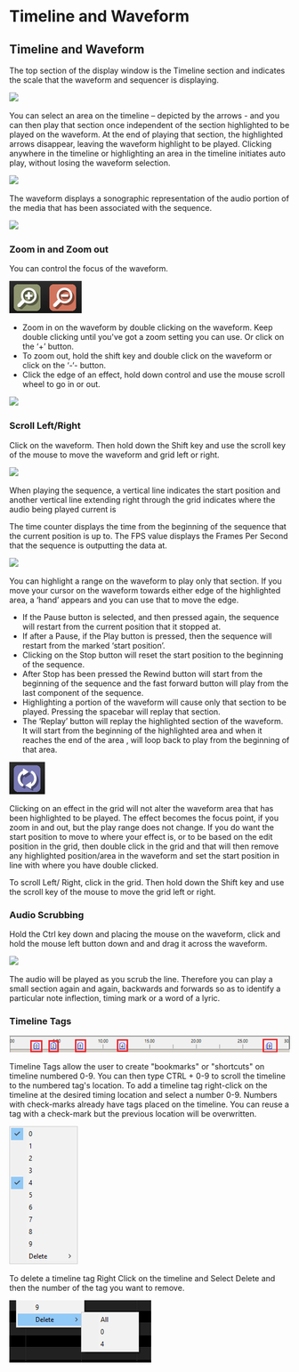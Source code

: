 # Timeline and Waveform

## Timeline and Waveform

The top section of the display window is the Timeline section and indicates the scale that the waveform and sequencer is displaying.

![](https://lh3.googleusercontent.com/0zrLdhjmOeseeKYsShrrNazVDj-OjZOZM04MMtbVDOQAqoD2Usjwp6oZlBaS5VStdjZs5LtBB27UccIQhIYUmeMsKBfnsHSAM2tYKDuXsRd7ZGkhsL0ht\_1kt-YtCVCcjamJjwGZ)

You can select an area on the timeline – depicted by the arrows - and you can then play that section once independent of the section highlighted to be played on the waveform. At the end of playing that section, the highlighted arrows disappear, leaving the waveform highlight to be played. Clicking anywhere in the timeline or highlighting an area in the timeline initiates auto play, without losing the waveform selection.

![](https://lh5.googleusercontent.com/8-RECaL0SUFqghlz5uCnhYBgcdqrmYTpYKYTe8xJYSpNYWkpRHJjb3YapdzisPvXVlTCJnMaWbkdisbduV-AmklHU37b58-nRi7sY\_WE2MAxUnAytvfcKabScdwUoVfyM\_uhHkWw)

The waveform displays a sonographic representation of the audio portion of the media that has been associated with the sequence.

![](https://lh3.googleusercontent.com/7MKMFnl8ZLYRIHLktySJmF\_2g9sv-W4Gz69eXC8WZcgnQW1HkhPXYX7il900vuxpdFiB\_PIG11\_\_mwPUoBRFEXZBbHy4PMVPmXDwM7WPlf3Stpxd8U1z1llbscbhAFzEcy2Bkh5J)

### Zoom in and Zoom out

You can control the focus of the waveform.

![](<../../.gitbook/assets/image (950).png>)

* Zoom in on the waveform by double clicking on the waveform. Keep double clicking until you've got a zoom setting you can use. Or click on the ‘+’ button.
* To zoom out, hold the shift key and double click on the waveform or click on the ‘-‘- button.
* Click the edge of an effect, hold down control and use the mouse scroll wheel to go in or out.

![](https://lh5.googleusercontent.com/MR3tvjFsokDXzc\_FfcSOHIgyiNyIWwsAXgRdfQCmAPCWaq68YpAAncBq1Q\_QcZX0k4NsgFtV0GdzUiLAdCYdTiW\_zOhOHJoHd8nwe0unGxf5ZYDldZTxSHekY8j\_30Sup7CbyqFI)

### Scroll Left/Right

Click on the waveform. Then hold down the Shift key and use the scroll key of the mouse to move the waveform and grid left or right.

![](https://lh5.googleusercontent.com/QgN8Z2J2Swimtu17GonCbQ2\_RxhEnLdxBlxh1aBEm\_Gx408hy3-MDRcHap\_7BJIhvHHNpJfY6U5dGPmlwfhpQp8w1vxidFCHFFOJy53uLKCT9fKaHwWgzY648CNGBGewMsVRs4KS)

When playing the sequence, a vertical line indicates the start position and another vertical line extending right through the grid indicates where the audio being played current is

The time counter displays the time from the beginning of the sequence that the current position is up to. The FPS value displays the Frames Per Second that the sequence is outputting the data at.

![](https://lh6.googleusercontent.com/rsi4HnY7y3KGCm5GaER2yv8dHiIel7kV1r1dLNVt2MMT6UCLOCyz5-NgGxXh0LTbPvLfOP44MSLFIwqvBZXixdQtaMBmuh7\_ac3BjpcXIeswYxipLgArM2W6KiuvpDOVkuGZ-TRj)

You can highlight a range on the waveform to play only that section. If you move your cursor on the waveform towards either edge of the highlighted area, a ‘hand’ appears and you can use that to move the edge.

* If the Pause button  is selected, and then pressed again, the sequence will restart from the current position that it stopped at.
* If after a Pause, if the Play button is pressed, then the sequence will restart from the marked ‘start position’.
* Clicking on the Stop button will reset the start position to the beginning of the sequence.
* After Stop has been pressed the Rewind button will start from the beginning of the sequence and the fast forward button will play from the last component of the sequence.
* Highlighting a portion of the waveform will cause only that section to be played. Pressing the spacebar will replay that section.
* The ‘Replay’ button  will replay the highlighted section of the waveform. It will start from the beginning of the highlighted area and when it reaches the end of the area , will loop back to play from the beginning of that area. &#x20;

![](<../../.gitbook/assets/image (234).png>)

Clicking on an effect in the grid will not alter the waveform area that has been highlighted to be played. The effect becomes the focus point, if you zoom in and out, but the play range does not change. If you do want the start position to move to where your effect is, or to be based on the edit position in the grid, then double click in the grid and that will then remove any highlighted position/area in the waveform and set the start position in line with where you have double clicked.

To scroll Left/ Right, click in the grid. Then hold down the Shift key and use the scroll key of the mouse to move the grid left or right.

### Audio Scrubbing

Hold the Ctrl key down and placing the mouse on the waveform, click and hold the mouse left button down and and drag it across the waveform.

![](https://lh6.googleusercontent.com/dAvSX8fxrtKr2AMLUcNL9oFUTYOli4\_OV2YHNQzW0m8vym-hVP2m0KvNED04f8GyFye9zizH9ojQPQy1YpN0JU7UflCzqXIpMlpsb7dOf4H8THknCmlU8QzQUBJSZ5mzWtskm-xb)

The audio will be played as you scrub the line. Therefore you can play a small section again and again, backwards and forwards so as to identify a particular note inflection, timing mark or a word of a lyric.

### Timeline Tags

![Red Boxes Highlight Timeline Tags](<../../.gitbook/assets/image (725).png>)

Timeline Tags allow the user to create "bookmarks" or "shortcuts" on timeline numbered 0-9. You can then type CTRL + 0-9 to scroll the timeline to the numbered tag's location. To add a timeline tag right-click on the timeline at the desired timing location and select a number 0-9. Numbers with check-marks already have tags placed on the timeline. You can reuse a tag with a check-mark but the previous location will be overwritten.

![](<../../.gitbook/assets/image (827).png>)

To delete a timeline tag Right Click on the timeline and Select Delete and then the number of the tag you want to remove.

![](<../../.gitbook/assets/image (765).png>)
